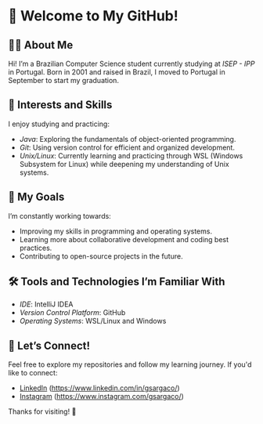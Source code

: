 # 👋 Welcome to My GitHub!

## 🧑‍💻 About Me
Hi! I’m a Brazilian Computer Science student currently studying at *ISEP - IPP* in Portugal. Born in 2001 and raised in Brazil, I moved to Portugal in September to start my graduation.

## 🌱 Interests and Skills
I enjoy studying and practicing:
- *Java*: Exploring the fundamentals of object-oriented programming.
- *Git*: Using version control for efficient and organized development.
- *Unix/Linux*: Currently learning and practicing through WSL (Windows Subsystem for Linux) while deepening my understanding of Unix systems.

## 🎯 My Goals
I’m constantly working towards:
- Improving my skills in programming and operating systems.
- Learning more about collaborative development and coding best practices.
- Contributing to open-source projects in the future.

## 🛠️ Tools and Technologies I’m Familiar With
- *IDE*: IntelliJ IDEA
- *Version Control Platform*: GitHub
- *Operating Systems*: WSL/Linux and Windows

## 🌟 Let’s Connect!
Feel free to explore my repositories and follow my learning journey. If you'd like to connect:
- [LinkedIn](#) (https://www.linkedin.com/in/gsargaco/)
- [Instagram](#) (https://www.instagram.com/gsargaco/)

Thanks for visiting! 🚀
